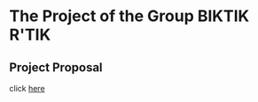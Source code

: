 # The Project of the Group BIKTIK R'TIK


## Project Proposal 
click [here](https://github.com/pjournal/boun01g-biktik-r-tik/Project-Proposal.html)
